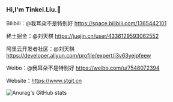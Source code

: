 ### Hi,I'm Tinkei.Liu.👋   

Bilibili：@我耳朵不是特别好 https://space.bilibili.com/1365442101

稀土掘金：@刘天棋 https://juejin.cn/user/4336129593062552

阿里云开发者社区：@刘天棋 https://developer.aliyun.com/profile/expert/i3v63yejpfeew

Weibo：@我耳朵不是特别好 https://weibo.com/u/7548072394

Website：https://www.stgit.cn


![Anurag's GitHub stats](https://github-readme-stats.vercel.app/api?username=Tinkei-Liu)
